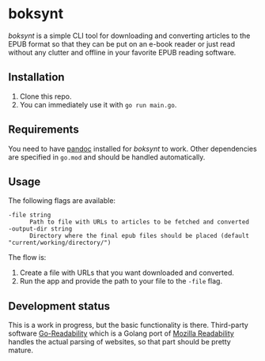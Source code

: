 # boksynt

_boksynt_ is a simple CLI tool for downloading and converting articles
to the EPUB format so that they can be put on an e-book reader or just
read without any clutter and offline in your favorite EPUB reading
software.

## Installation

1. Clone this repo.
2. You can immediately use it with `go run main.go`.

## Requirements

You need to have [pandoc](https://github.com/jgm/pandoc/) installed for
_boksynt_ to work. Other dependencies are specified in `go.mod` and
should be handled automatically.

## Usage

The following flags are available:

```
-file string
      Path to file with URLs to articles to be fetched and converted
-output-dir string
      Directory where the final epub files should be placed (default "current/working/directory/")
```

The flow is:

1. Create a file with URLs that you want downloaded and converted.
2. Run the app and provide the path to your file to the `-file` flag.

## Development status

This is a work in progress, but the basic functionality is there.
Third-party software
[Go-Readability](https://github.com/go-shiori/go-readability) which is a
Golang port of [Mozilla
Readability](https://github.com/mozilla/readability) handles the actual
parsing of websites, so that part should be pretty mature.
